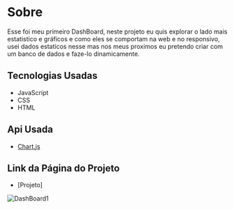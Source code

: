 # Sobre
Esse foi meu primeiro DashBoard, neste projeto eu quis explorar o lado mais estatistico e gráficos e como eles se comportam na web e no responsivo, usei dados estaticos nesse 
mas nos meus proximos eu pretendo criar com um banco de dados e faze-lo dinamicamente. 

## Tecnologias Usadas
- JavaScript
- CSS
- HTML

## Api Usada
- [Chart.js](https://www.chartjs.org/docs/latest/api/)

## Link da Página do Projeto
- [Projeto]

![DashBoard1](https://user-images.githubusercontent.com/88109070/147135762-e7de8ad9-63f6-4b83-85d3-25d1f4c19c04.png)
